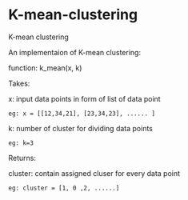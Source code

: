 # K-mean-clustering
K-mean clustering

An implementaion of K-mean clustering:

function: k_mean(x, k)

Takes:

 x: input data points in form of list of data point
 
    eg: x = [[12,34,21], [23,34,23], ...... ]
    
 k: number of cluster for dividing data points
 
    eg: k=3
    
Returns:

 cluster: contain assigned cluser for every data point
 
    eg: cluster = [1, 0 ,2, ......]
